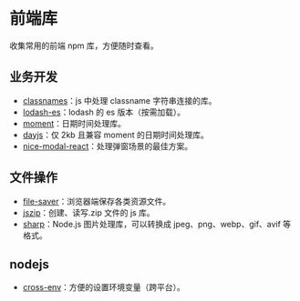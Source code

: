 # 前端库

收集常用的前端 npm 库，方便随时查看。

## 业务开发

- [classnames](https://www.npmjs.com/package/classnames)：js 中处理 classname 字符串连接的库。
- [lodash-es](https://www.npmjs.com/package/lodash-es)：lodash 的 es 版本（按需加载）。
- [moment](https://www.npmjs.com/package/moment)：日期时间处理库。
- [dayjs](https://www.npmjs.com/package/dayjs)：仅 2kb 且兼容 moment 的日期时间处理库。
- [nice-modal-react](https://opensource.ebay.com/nice-modal-react/)：处理弹窗场景的最佳方案。

## 文件操作

- [file-saver](https://www.npmjs.com/package/file-saver)：浏览器端保存各类资源文件。
- [jszip](https://www.npmjs.com/package/jszip)：创建、读写.zip 文件的 js 库。
- [sharp](https://www.npmjs.com/package/sharp)：Node.js 图片处理库，可以转换成 jpeg、png、webp、gif、avif 等格式。

## nodejs

- [cross-env](https://www.npmjs.com/package/cross-env)：方便的设置环境变量（跨平台）。
